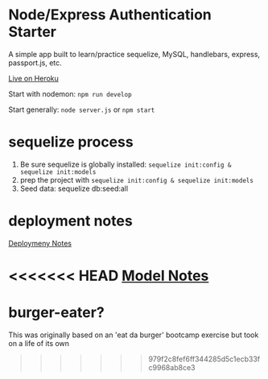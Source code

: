 # Node/Express Authentication Starter

A simple app built to learn/practice sequelize, MySQL, handlebars, express, passport.js, etc.

[Live on Heroku](https://burger-eater-eqmvii.herokuapp.com)

Start with nodemon: `npm run develop`

Start generally: `node server.js` or `npm start`

# sequelize process

1. Be sure sequelize is globally installed: `sequelize init:config & sequelize init:models`
2. prep the project with `sequelize init:config & sequelize init:models`
3. Seed data: sequelize db:seed:all

# deployment notes

[Deploymeny Notes](deploymentNotes.md)

<<<<<<< HEAD
[Model Notes](modelNotes.md)
=======
# burger-eater?

This was originally based on an 'eat da burger' bootcamp exercise but took on a life of its own
>>>>>>> 979f2c8fef6ff344285d5c1ecb33fc9968ab8ce3
